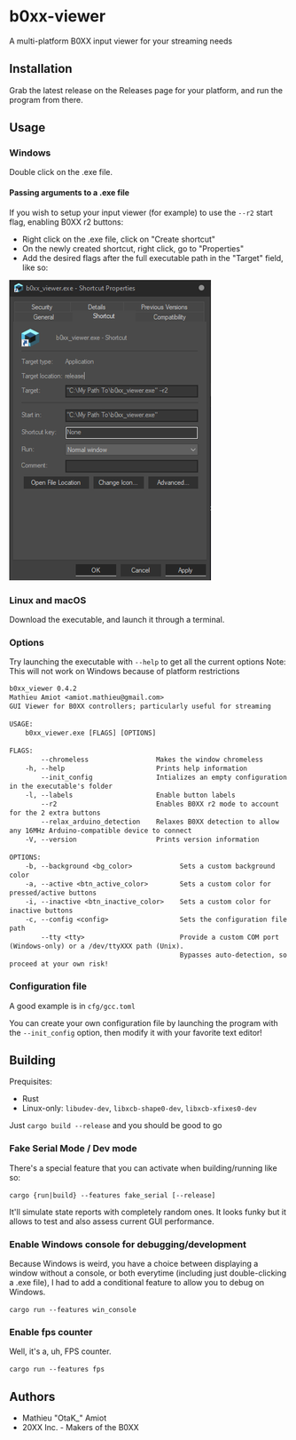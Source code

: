 # b0xx-viewer

A multi-platform B0XX input viewer for your streaming needs

## Installation

Grab the latest release on the Releases page for your platform, and run the program from there.

## Usage

### Windows

Double click on the .exe file.

#### Passing arguments to a .exe file

If you wish to setup your input viewer (for example) to use the `--r2` start flag, enabling B0XX r2 buttons:

* Right click on the .exe file, click on "Create shortcut"
* On the newly created shortcut, right click, go to "Properties"
* Add the desired flags after the full executable path in the "Target" field, like so:

![Properties Dialog](/assets/win_properties_dialog.png)

### Linux and macOS

Download the executable, and launch it through a terminal.

### Options

Try launching the executable with `--help` to get all the current options
Note: This will not work on Windows because of platform restrictions

```text
b0xx_viewer 0.4.2
Mathieu Amiot <amiot.mathieu@gmail.com>
GUI Viewer for B0XX controllers; particularly useful for streaming

USAGE:
    b0xx_viewer.exe [FLAGS] [OPTIONS]

FLAGS:
        --chromeless                 Makes the window chromeless
    -h, --help                       Prints help information
        --init_config                Intializes an empty configuration in the executable's folder
    -l, --labels                     Enable button labels
        --r2                         Enables B0XX r2 mode to account for the 2 extra buttons
        --relax_arduino_detection    Relaxes B0XX detection to allow any 16MHz Arduino-compatible device to connect
    -V, --version                    Prints version information

OPTIONS:
    -b, --background <bg_color>            Sets a custom background color
    -a, --active <btn_active_color>        Sets a custom color for pressed/active buttons
    -i, --inactive <btn_inactive_color>    Sets a custom color for inactive buttons
    -c, --config <config>                  Sets the configuration file path
        --tty <tty>                        Provide a custom COM port (Windows-only) or a /dev/ttyXXX path (Unix).
                                           Bypasses auto-detection, so proceed at your own risk!
```

### Configuration file

A good example is in `cfg/gcc.toml`

You can create your own configuration file by launching the program with the `--init_config` option, then modify it with your favorite text editor!

## Building

Prequisites:

* Rust
* Linux-only: `libudev-dev`, `libxcb-shape0-dev`, `libxcb-xfixes0-dev`

Just `cargo build --release` and you should be good to go

### Fake Serial Mode / Dev mode

There's a special feature that you can activate when building/running like so:

`cargo {run|build} --features fake_serial [--release]`

It'll simulate state reports with completely random ones. It looks funky but it allows to test and also assess current GUI performance.

### Enable Windows console for debugging/development

Because Windows is weird, you have a choice between displaying a window without a console, or both everytime (including just double-clicking a .exe file), I had to add a conditional feature to allow you to debug on Windows.

`cargo run --features win_console`

### Enable fps counter

Well, it's a, uh, FPS counter.

`cargo run --features fps`

## Authors

* Mathieu "OtaK_" Amiot
* 20XX Inc. - Makers of the B0XX
